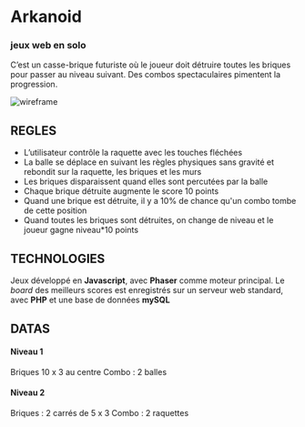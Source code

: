# Arkanoid
### jeux web en solo

C’est un casse-brique futuriste où le joueur doit détruire toutes les briques pour passer au niveau suivant. Des combos spectaculaires pimentent la progression.

![wireframe](https://thumb.ibb.co/hrdamQ/arkanoid_screenshot.jpg "wireframe 1")

## REGLES

* L’utilisateur contrôle la raquette avec les touches fléchées
* La balle se déplace en suivant les règles physiques sans gravité et rebondit sur la raquette, les briques et les murs
* Les briques disparaissent quand elles sont percutées par la balle
* Chaque brique détruite augmente le score 10 points
* Quand une brique est détruite, il y a 10% de chance qu'un combo tombe de cette position
* Quand toutes les briques sont détruites, on change de niveau et le joueur gagne niveau*10 points

## TECHNOLOGIES

Jeux développé en **Javascript**, avec **Phaser** comme moteur principal.
Le _board_ des meilleurs scores est enregistrés sur un serveur web standard, avec **PHP** et une base de données **mySQL**

## DATAS

#### Niveau 1

Briques 10 x 3 au centre
Combo : 2 balles

#### Niveau 2

Briques : 2 carrés de 5 x 3
Combo : 2 raquettes

